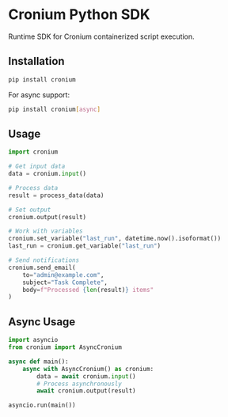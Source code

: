 # Cronium Python SDK

Runtime SDK for Cronium containerized script execution.

## Installation

```bash
pip install cronium
```

For async support:

```bash
pip install cronium[async]
```

## Usage

```python
import cronium

# Get input data
data = cronium.input()

# Process data
result = process_data(data)

# Set output
cronium.output(result)

# Work with variables
cronium.set_variable("last_run", datetime.now().isoformat())
last_run = cronium.get_variable("last_run")

# Send notifications
cronium.send_email(
    to="admin@example.com",
    subject="Task Complete",
    body=f"Processed {len(result)} items"
)
```

## Async Usage

```python
import asyncio
from cronium import AsyncCronium

async def main():
    async with AsyncCronium() as cronium:
        data = await cronium.input()
        # Process asynchronously
        await cronium.output(result)

asyncio.run(main())
```
